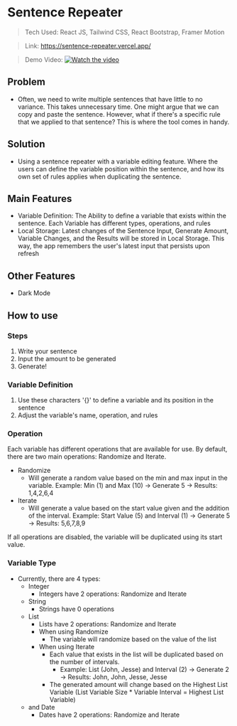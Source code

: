 # Sentence Repeater
> Tech Used: React JS, Tailwind CSS, React Bootstrap, Framer Motion

> Link: https://sentence-repeater.vercel.app/

> Demo Video:
[![Watch the video](https://img.youtube.com/vi/cbcB9gO0w48/0.jpg)](https://www.youtube.com/watch?v=cbcB9gO0w48) 

## Problem
- Often, we need to write multiple sentences that have little to no variance. This takes unnecessary time. One might argue that we can copy and paste the sentence. However, what if there's a specific rule that we applied to that sentence? This is where the tool comes in handy.

## Solution
- Using a sentence repeater with a variable editing feature. Where the users can define the variable position within the sentence, and how its own set of rules applies when duplicating the sentence.

## Main Features
- Variable Definition: The Ability to define a variable that exists within the sentence. Each Variable has different types, operations, and rules
- Local Storage: Latest changes of the Sentence Input, Generate Amount, Variable Changes, and the Results will be stored in Local Storage. This way, the app remembers the user's latest input that persists upon refresh

## Other Features
- Dark Mode

## How to use

### Steps
1. Write your sentence
2. Input the amount to be generated
3. Generate!

### Variable Definition
1. Use these characters '{}' to define a variable and its position in the sentence
2. Adjust the variable's name, operation, and rules

### Operation
Each variable has different operations that are available for use. By default, there are two main operations: Randomize and Iterate.
- Randomize
  - Will generate a random value based on the min and max input in the variable.
    Example: Min (1) and Max (10) -> Generate 5 -> Results: 1,4,2,6,4
- Iterate
  - Will generate a value based on the start value given and the addition of the interval.
    Example: Start Value (5) and Interval (1) -> Generate 5 -> Results: 5,6,7,8,9

If all operations are disabled, the variable will be duplicated using its start value.

### Variable Type
- Currently, there are 4 types:
  - Integer
    - Integers have 2 operations: Randomize and Iterate
  - String
    - Strings have 0 operations
  - List
    - Lists have 2 operations: Randomize and Iterate
    - When using Randomize
      - The variable will randomize based on the value of the list
    - When using Iterate
      - Each value that exists in the list will be duplicated based on the number of intervals.
        - Example: List (John, Jesse) and Interval (2) -> Generate 2 -> Results: John, John, Jesse, Jesse
      - The generated amount will change based on the Highest List Variable (List Variable Size * Variable Interval = Highest List Variable)
  - and Date
    - Dates have 2 operations: Randomize and Iterate
